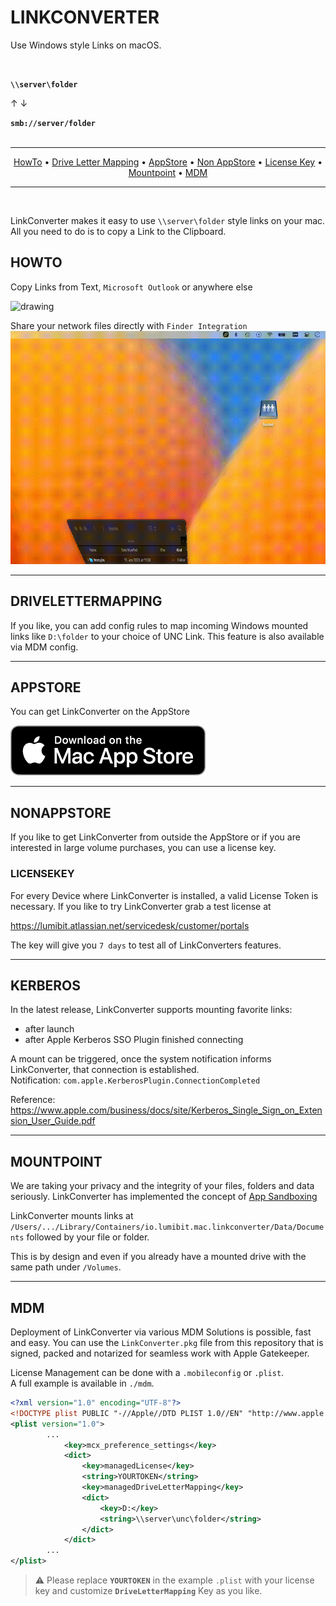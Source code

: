 # LINKCONVERTER
Use Windows style Links on macOS.  

<br />  

**`\\server\folder`**  

↑  ↓  

**`smb://server/folder`**  
<br />

<hr>
<p align="center">
    <a href="#HOWTO">HowTo</a> • 
    <a href="#DRIVELETTERMAPPING">Drive Letter Mapping</a> • 
    <a href="#APPSTORE">AppStore</a> • 
    <a href="#NONAPPSTORE">Non AppStore</a> • 
    <a href="#LICENSEKEY">License Key</a> • 
    <a href="#MOUNTPOINT">Mountpoint</a> • 
    <a href="#MDM">MDM</a>
    <!-- <a href="#EULA">Eula</a> -->
</p>
<hr />
<br />

LinkConverter makes it easy to use `\\server\folder` style links on your mac. All you need to do is to copy a Link to the Clipboard.

## HOWTO

Copy Links from Text, `Microsoft Outlook` or anywhere else

<img src="assets/howto1.gif" alt="drawing" width="800"/>   

<br />

Share your network files directly with `Finder Integration`  
<img src="assets/howto2.gif" alt="drawing" width="800"/>   

---
## DRIVELETTERMAPPING

If you like, you can add config rules to map incoming Windows mounted links like `D:\folder` to your choice of UNC Link. This feature is also available via MDM config.  

---
## APPSTORE

You can get LinkConverter on the AppStore

[![](assets/appstore.png)](https://apps.apple.com/de/app/linkconverter/id1604758881)

---
## NONAPPSTORE

If you like to get LinkConverter from outside the AppStore or if you are interested in large volume purchases, you can use a license key.  

### LICENSEKEY

For every Device where LinkConverter is installed, a valid License Token is necessary. If you like to try LinkConverter grab a test license at

https://lumibit.atlassian.net/servicedesk/customer/portals

The key will give you `7 days` to test all of LinkConverters features.

---
## KERBEROS

In the latest release, LinkConverter supports mounting favorite links:
- after launch
- after Apple Kerberos SSO Plugin finished connecting

A mount can be triggered, once the system notification informs LinkConverter, that connection is established.  
Notification: `com.apple.KerberosPlugin.ConnectionCompleted` 

Reference:  
https://www.apple.com/business/docs/site/Kerberos_Single_Sign_on_Extension_User_Guide.pdf

---
## MOUNTPOINT

We are taking your privacy and the integrity of your files, folders and data seriously.
LinkConverter has implemented the concept of [App Sandboxing](https://developer.apple.com/library/archive/documentation/Security/Conceptual/AppSandboxDesignGuide/AboutAppSandbox/AboutAppSandbox.html)

LinkConverter mounts links at
`/Users/.../Library/Containers/io.lumibit.mac.linkconverter/Data/Documents` followed by your file or folder.

This is by design and even if you already have a mounted drive with the same path under `/Volumes`.

---
## MDM

Deployment of LinkConverter via various MDM Solutions is possible, fast and easy.
You can use the `LinkConverter.pkg` file from this repository that is signed, packed and notarized for seamless work with Apple Gatekeeper.

License Management can be done with a `.mobileconfig` or `.plist`.  
A full example is available in `./mdm`.

```xml
<?xml version="1.0" encoding="UTF-8"?>
<!DOCTYPE plist PUBLIC "-//Apple//DTD PLIST 1.0//EN" "http://www.apple.com/DTDs/PropertyList-1.0.dtd">
<plist version="1.0">
        ...
            <key>mcx_preference_settings</key>
            <dict>
                <key>managedLicense</key>
                <string>YOURTOKEN</string>
                <key>managedDriveLetterMapping</key>
                <dict>
                    <key>D:</key>
                    <string>\\server\unc\folder</string>
                </dict>
            </dict>
        ...
</plist>
```

> :warning: Please replace **`YOURTOKEN`** in the example `.plist` with your license key and customize **`DriveLetterMapping`** Key as you like.
